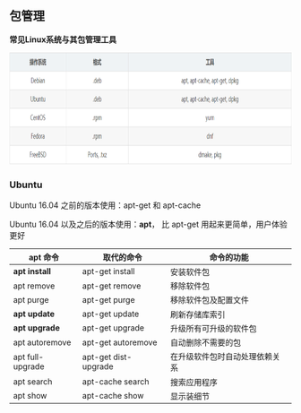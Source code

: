 ## 包管理

**常见Linux系统与其包管理工具**

<img src="images/包管理.png" height=200>

### Ubuntu

Ubuntu 16.04 之前的版本使用：apt-get 和 apt-cache

Ubuntu 16.04 以及之后的版本使用：**apt**， 比 apt-get 用起来更简单，用户体验更好

| apt 命令         | 取代的命令           | 命令的功能                     |
| ---------------- | -------------------- | ------------------------------ |
| **apt install**  | apt-get install      | 安装软件包                     |
| apt remove       | apt-get remove       | 移除软件包                     |
| apt purge        | apt-get purge        | 移除软件包及配置文件           |
| **apt update**   | apt-get update       | 刷新存储库索引                 |
| **apt upgrade**  | apt-get upgrade      | 升级所有可升级的软件包         |
| apt autoremove   | apt-get autoremove   | 自动删除不需要的包             |
| apt full-upgrade | apt-get dist-upgrade | 在升级软件包时自动处理依赖关系 |
| apt search       | apt-cache search     | 搜索应用程序                   |
| apt show         | apt-cache show       | 显示装细节                     |

